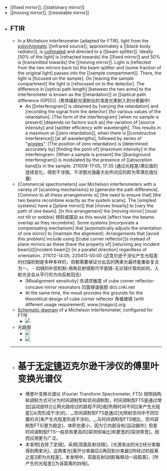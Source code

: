 - [[fixed mirror]]; [[stationary mirror]]
- [[moving mirror]]; [[moveable mirror]]
- ## FTIR
    - In a Michelson interferometer [adapted for FTIR], light from the [polychromatic](((wh1vQjxp8))) [[infrared source]], approximately a [[black-body radiator]], is [collimated](((9lctvsya6))) and directed to a [[beam splitter]]. Ideally [50% of the light] is [refracted towards] the [[fixed mirror]] and 50% is [transmitted towards] the [[moving mirror]]. Light is [reflected from the two mirrors back to] the beam splitter and [some fraction of the original light] passes into the [[sample compartment]]. There, the light is [focused on the sample]. On [leaving the sample compartment] the light is [refocused on to the detector]. The difference in [optical path length] [between the two arms] to the interferometer is known as the [[retardation]] or [[optical path difference (OPD)]]. 
(黑体辐射光源射出的准直光束射入到分束器中)
        - An [[interferogram]] is obtained by [varying the retardation] and [recording the signal from the detector] [for various values of the retardation]. [The form of the interferogram] [when no sample is present] [depends on factors such as] the variation of [source intensity] and [splitter efficiency with wavelength]. This results in a maximum at [[zero retardation]], when there is [[constructive interference]] [at all wavelengths], followed by series of "[wiggles](((_6vJpzgsE)))". [The position of zero retardation] is [determined accurately by] [finding the point of] [maximum intensity] in the interferogram. [When a sample is present] the [[background interferogram]] is modulated by the presence of [[absorption band]]s in the sample.
211009-17:05, 17:35
(通过光程差/滞后值的连续变化，得到干涉图。干涉图光强最大处所对应的即为零滞后值位置)
    - [Commercial spectrometers] use Michelson interferometers with a variety of [scanning mechanisms] to [generate the path difference]. [Common to all these arrangements is] [the need to ensure that] [the two beams recombine exactly as the system scans]. The [simplest systems] have a [[plane mirror]] that [moves linearly] to [vary the path of one beam]. [In this arrangement] the [moving mirror] [must not tilt or wobble] 倾斜或摆动 as this would [affect how the beams overlap as they recombine]. Some systems [incorporate a compensating mechanism] that [automatically adjusts the orientation of one mirror] to [maintain the alignment]. Arrangements that [avoid this problem] include using [[cube corner reflector]]s instead of plane mirrors as these [have the property of] [returning any incident beam]([[incident beam]]) [in a parallel direction] regardless of orientation.
211012-14:05; 220413-00:00
(迈克尔逊干涉仪产生光程差的扫描机制是多种多样的，但都需要保证分出去的两束光最终能重新复合为一。 - 动镜的补偿机制-用角反射镜取代平面镜-无论镜片取向如何，入射光总会从平行的方向反射回去)
        - [Misalignment sensitivity] 失调灵敏度 of cube corner reflector-concave mirror resonators 凹面镜谐振腔 dict.cnki.net
        - At the same time, the result provides the grounds for the theoretical design of cube corner reflector 角锥棱镜 [with different usage requirement]. www.[magsci].org
    - [Schematic diagram](((mxntn7d75))) of a Michelson interferometer, configured for FTIR
        - ![](https://firebasestorage.googleapis.com/v0/b/firescript-577a2.appspot.com/o/imgs%2Fapp%2FXELiu-NovaKG%2F3VYQ9TFcrE.jpg?alt=media&token=0c037ad7-f9cf-4d60-88f5-8aa196f4309c)
    - 光路图
        - ![](https://firebasestorage.googleapis.com/v0/b/firescript-577a2.appspot.com/o/imgs%2Fapp%2FXELiu-NovaKG%2Fkjorg8a1P2.jpg?alt=media&token=f68a0e1b-7479-4a5e-b4c2-a7e1f548c2ae)
        - ![](https://firebasestorage.googleapis.com/v0/b/firescript-577a2.appspot.com/o/imgs%2Fapp%2FXELiu-NovaKG%2F767uS1HB5v.png?alt=media&token=dbad623e-49a6-486f-9edb-48f460a2387e)
    - ---
    - # 基于[无定镜](https://patents.google.com/patent/CN106153196A/zh)迈克尔逊干涉仪的傅里叶变换光谱仪
        - 傅里叶变换光谱仪 (Fourier Transform Spectrometer, FTS) 按照结构和调制方式可分为时间调制型和空间调制型，时间调制型FTS是通过增加[运动部件][让两光路经过的路程不同]或[所用时间不同][来产生光程差][从而形成干涉]的，__空间调制型FTS是通过[光照射空间中不同位置的点]来产生光程差形成干涉的。__与时间调制型FTS相比，空间调制型FTS[更为稳定]、体积也更小，因为它内部没有[运动器件]; 但是时间调制型FTS—般具有更高的[探测信噪比]和更宽的[探测带宽]，因而应用更为广泛。
        - 本发明[去除了定镜]，采用[双面反射动镜]，[光源发出的光][经分束器得到两束光]，这两束光[离开分束器后][再回到分束器][所经过的距离之差][即为光程差]，本发明中，双面反射动镜[每移动一段距离]，[所产生的光程差][为该距离的四倍]。
